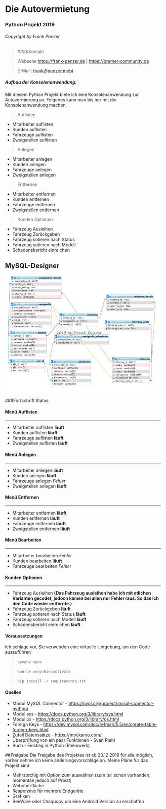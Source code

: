# Die Autovermietung
### Python Projekt 2019
###### Copyright by Frank Panzer

> ####Kontakt
>
> Webseite https://frank-panzer.de | https://bremer-community.de
>
> E-Mail:  frank@panzer.mobi
                                                                    
##### Aufbau der Konsolenanwendung:
Mit diesem Python Projekt biete ich eine Konsolenanwendung zur Autovermierung an.
Folgenes kann man bis her mit der Konsolenanwendung machen.

> Auflisten
- Mitarbeiter auflisten
- Kunden auflisten
- Fahrzeuge auflisten
- Zweigstellen auflisten

> Anlegen
- Mitarbeiter anlegen
- Kunden anlegen
- Fahrzeuge anlegen
- Zweigstellen anlegen

> Entfernen
- Mitarbeiter entfernen
- Kunden entfernen
- Fahrzeuge entfernen
- Zweigstellen entfernen

> Kunden Optionen
- Fahrzeug Ausleihen
- Fahrzeug Zurückgeben
- Fahrzeug sotieren nach Status
- Fahrzeug sotieren nach Modell
- Schadensbericht einreichen

## MySQL-Designer
![MySQL-Designer](https://github.com/bc24/Autovermietung/blob/master/MySQL-Designer.jpg)

###Fortschrift Status

#### Menü Auflisten
--------------
- Mitarbeiter auflisten		**läuft**
- Kunden auflisten		**läuft**
- Fahrzeuge auflisten		**läuft**
- Zweigstellen auflisten		**läuft**

#### Menü Anlegen
------------
- Mitarbeiter anlegen		**läuft**
- Kunden anlegen			**läuft**
- Fahrzeuge anlegen		*Fehler*
- Zweigstellen anlegen		**läuft**

#### Menü Entfernen
--------------
- Mitarbeiter entfernen		**läuft**
- Kunden entfernen		**läuft**
- Fahrzeuge entfernen		**läuft**
- Zweigstellen entfernen		**läuft**

#### Menü Bearbeiten
--------------- 
- Mitarbeiter bearbeiten		*Fehler*
- Kunden bearbeiten		**läuft**
- Fahrzeuge bearbeiten		*Fehler*

#### Kunden Optionen
---------------
- Fahrzeug Ausleihen		**(Das Fahrzeug ausleihen habe ich mit etlichen Varianten gecodet, jedoch kamen bei allen nur Fehler raus. So das ich den Code wieder entfernte.)**
- Fahrzeug Zurückgeben		**läuft**
- Fahrzeug sotieren nach Status			**läuft**
- Fahrzeug sotieren nach Modell			**läuft**
- Schadensbericht einreichen		**läuft**


#### Voraussetzungen
Ich schlage vor, Sie verwenden eine virtuelle Umgebung, um den Code auszuführen

> `pyvenv venv`
>
>`source venv/bin/activate`
>
>`pip install -r requirements.txt`

#### Quellen
- Modul MySQL Connector - https://pypi.org/project/mysql-connector-python/
- Modul sys - https://docs.python.org/3/library/sys.html
- Modul os - https://docs.python.org/3/library/os.html
- Foreign Keys - https://dev.mysql.com/doc/refman/5.5/en/create-table-foreign-keys.html
- Zufall Datensaätze - https://mockaroo.com/
- Überprüfung von ein paar Funktionen - Sven Piehl
- Buch - Einstieg in Python (Rheinwerk)


##Freigabe
Die Freigabe des Projektes ist ab 23.12.2019 für alle möglich, vorher nehme ich keine änderungsvorschläge an.
Meine Pläne für das Projekt sind:
- Mehrsprchig mit Option zum auswählen (zum teil schon vorhanden, momentan jedoch auf Privat)
- Weboberfläche
- Responsive für mehrere Endgeräte
- Grafiken
- BeeWare oder Chaquopy um eine Android Version zu erschaffen
